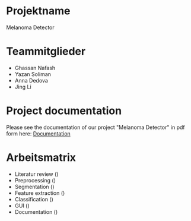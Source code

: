 # Projektname
Melanoma Detector

# Teammitglieder
- Ghassan Nafash
- Yazan Soliman
- Anna Dedova
- Jing Li

# Project documentation
Please see the documentation of our project "Melanoma Detector" in pdf form here: 
[Documentation](\source\Melanoma_Detector_Documentation.pdf)

# Arbeitsmatrix

- Literatur review ()
- Preprocessing ()
- Segmentation ()
- Feature extraction ()
- Classification ()
- GUI ()
- Documentation ()
